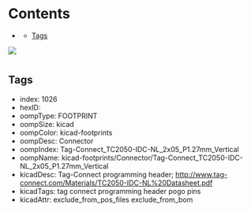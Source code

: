 



Contents
========

* [](#)
	* [Tags](#tags)
  
![][im]
# 

## Tags

- index: 1026
- hexID: 
- oompType: FOOTPRINT
- oompSize: kicad
- oompColor: kicad-footprints
- oompDesc: Connector
- oompIndex: Tag-Connect_TC2050-IDC-NL_2x05_P1.27mm_Vertical
- oompName: kicad-footprints/Connector/Tag-Connect_TC2050-IDC-NL_2x05_P1.27mm_Vertical
- kicadDesc: Tag-Connect programming header; http://www.tag-connect.com/Materials/TC2050-IDC-NL%20Datasheet.pdf
- kicadTags: tag connect programming header pogo pins
- kicadAttr: exclude_from_pos_files exclude_from_bom



[im]: image.png

